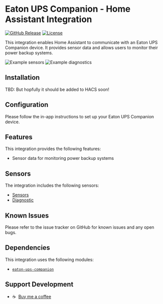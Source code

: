 # Eaton UPS Companion - Home Assistant Integration

[![GitHub Release][releases-shield]][releases]
[![License][license-shield]](LICENSE)

This integration enables Home Assistant to communicate with an Eaton UPS Companion device. It provides sensor data and allows users to monitor their power backup systems.

<p>
    <img src="https://github.com/sockless-coding/ha-eaton-ups-companion/raw/master/doc/sensors.png" alt="Example sensors" style="vertical-align: top;max-width:100%" align="top" />
    <img src="https://github.com/sockless-coding/ha-eaton-ups-companion/raw/master/doc/diagnostics.png" alt="Example diagnostics" style="vertical-align: top;max-width:100%" align="top" />
</p>

## Installation

TBD: But hopfully it should be added to HACS soon!

## Configuration


Please follow the in-app instructions to set up your Eaton UPS Companion device.


## Features

This integration provides the following features:

* Sensor data for monitoring power backup systems


## Sensors

The integration includes the following sensors:

* [Sensors](doc/sensors.png)
* [Diagnostic](doc/diagnostics.png)


## Known Issues

Please refer to the issue tracker on GitHub for known issues and any open bugs.


## Dependencies

This integration uses the following modules:

- [`eaton-ups-companion`](https://github.com/sockless-coding/eaton-ups-companion)


## Support Development
- :coffee:&nbsp;&nbsp;[Buy me a coffee](https://www.buymeacoffee.com/sockless)

[license-shield]: https://img.shields.io/github/license/sockless-coding/ha-eaton-ups-companion.svg?style=for-the-badge
[releases-shield]: https://img.shields.io/github/release/sockless-coding/ha-eaton-ups-companion.svg?style=for-the-badge
[releases]: https://github.com/sockless-coding/ha-eaton-ups-companion/releases
